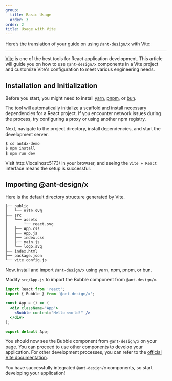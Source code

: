 ```yaml
---
group:
  title: Basic Usage
  order: 3
order: 2
title: Usage with Vite
---
```


Here’s the translation of your guide on using `@ant-design/x` with Vite:

---

[Vite](https://cn.vitejs.dev/) is one of the best tools for React application development. This article will guide you on how to use `@ant-design/x` components in a Vite project and customize Vite's configuration to meet various engineering needs.

## Installation and Initialization

Before you start, you might need to install [yarn](https://github.com/yarnpkg/yarn/), [pnpm](https://pnpm.io/zh/), or [bun](https://bun.sh/).

<InstallDependencies npm='$ npm create vite antdx-demo' yarn='$ yarn create vite antdx-demo' pnpm='$ pnpm create vite antdx-demo' bun='$ bun create vite antdx-demo'></InstallDependencies>

The tool will automatically initialize a scaffold and install necessary dependencies for a React project. If you encounter network issues during the process, try configuring a proxy or using another npm registry.

Next, navigate to the project directory, install dependencies, and start the development server.

```bash
$ cd antdx-demo
$ npm install
$ npm run dev
```

Visit http://localhost:5173/ in your browser, and seeing the `Vite + React` interface means the setup is successful.

## Importing @ant-design/x

Here is the default directory structure generated by Vite.

```
├── public
│   └── vite.svg
├── src
│   └── assets
│       └── react.svg
│   ├── App.css
│   ├── App.js
│   ├── index.css
│   ├── main.js
│   └── logo.svg
├── index.html
├── package.json
└── vite.config.js
```

Now, install and import `@ant-design/x` using yarn, npm, pnpm, or bun.

<InstallDependencies npm='$ npm install @ant-design/x --save' yarn='$ yarn add @ant-design/x' pnpm='$ pnpm install @ant-design/x --save' bun='$ bun add @ant-design/x'></InstallDependencies>

Modify `src/App.js` to import the Bubble component from `@ant-design/x`.

```jsx
import React from 'react';
import { Bubble } from '@ant-design/x';

const App = () => (
  <div className="App">
    <Bubble content="Hello world!" />
  </div>
);

export default App;
```

You should now see the Bubble component from `@ant-design/x` on your page. You can proceed to use other components to develop your application. For other development processes, you can refer to the [official Vite documentation](https://cn.vitejs.dev/).

You have successfully integrated `@ant-design/x` components, so start developing your application!
